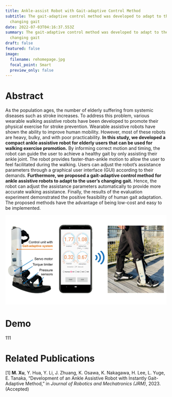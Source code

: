 ```yaml
---
title: Ankle-assist Robot with Gait-adaptive Control Method
subtitle: The gait-adaptive control method was developed to adapt to the user’s
  changing gait
date: 2022-07-03T04:16:37.553Z
summary: The gait-adaptive control method was developed to adapt to the user’s
  changing gait
draft: false
featured: false
image:
  filename: rehomepage.jpg
  focal_point: Smart
  preview_only: false
---
```

# Abstract

As the population ages, the number of elderly suffering from systemic diseases such as stroke increases. To address this problem, various wearable walking assistive robots have been developed to promote their physical exercise for stroke prevention. Wearable assistive robots have shown the ability to improve human mobility. However, most of these robots are heavy, bulky, and with poor practicability. **In this study, we developed a compact ankle assistive robot for elderly users that can be used for walking exercise promotion.** By informing correct motion and timing, the robot can guide the user to achieve a healthy gait by only assisting their ankle joint. The robot provides faster-than-ankle motion to allow the user to feel facilitated during the walking. Users can adjust the robot’s assistance parameters through a graphical user interface (GUI) according to their demands. **Furthermore, we proposed a gait-adaptive control method for ankle assistive robots to adapt to the user’s changing gait.** Hence, the robot can adjust the assistance parameters automatically to provide more accurate walking assistance. Finally, the results of the evaluation experiment demonstrated the positive feasibility of human gait adaptation. The proposed methods have the advantage of being low-cost and easy to be implemented.



![](re1.jpg "Overview of the ankle-assist robot and the GUI")

[](https://youtu.be/NtKbhTW6gGo)

# D﻿emo



1﻿11



# R﻿elated Publications

\[1] **M. Xu**, Y. Hua, Y. Li, J. Zhuang, K. Osawa, K. Nakagawa, H. Lee, L. Yuge, E. Tanaka, “Development of an Ankle Assistive Robot with Instantly Gait-Adaptive Method,” in *Journal of Robotics and Mechatronics (JRM)*, 2023. (Accepted)
